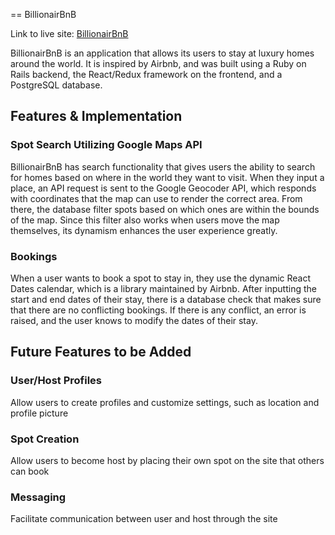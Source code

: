 == BillionairBnB

Link to live site: [BillionairBnB](billionairbnb.herokuapp.com)

BillionairBnB is an application that allows its users to stay at luxury homes around the world. It is inspired by Airbnb, and was built using a Ruby on Rails backend, the React/Redux framework on the frontend, and a PostgreSQL database.

## Features & Implementation

### Spot Search Utilizing Google Maps API

BillionairBnB has search functionality that gives users the ability to search for homes based on where in the world they want to visit. When they input a place, an API request is sent to the Google Geocoder API, which responds with coordinates that the map can use to render the correct area. From there, the database filter spots based on which ones are within the bounds of the map. Since this filter also works when users move the map themselves, its dynamism enhances the user experience greatly.

### Bookings

When a user wants to book a spot to stay in, they use the dynamic React Dates calendar, which is a library maintained by Airbnb. After inputting the start and end dates of their stay, there is a database check that makes sure that there are no conflicting bookings. If there is any conflict, an error is raised, and the user knows to modify the dates of their stay.

## Future Features to be Added

### User/Host Profiles

Allow users to create profiles and customize settings, such as location and profile picture

### Spot Creation

Allow users to become host by placing their own spot on the site that others can book

### Messaging

Facilitate communication between user and host through the site

